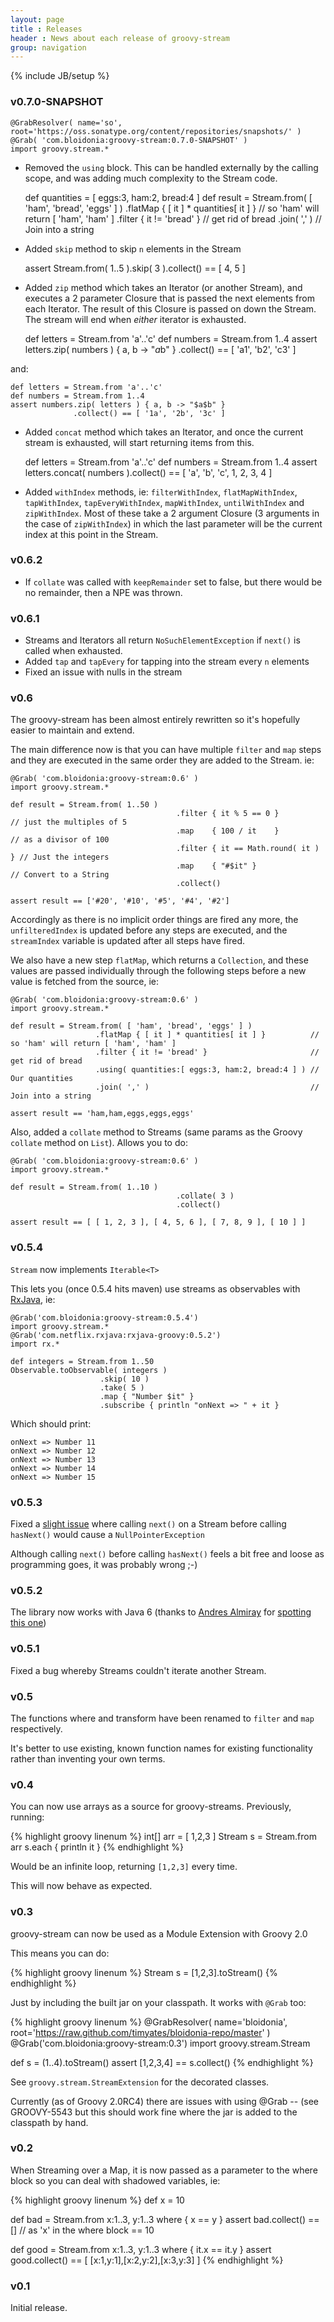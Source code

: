 ```yaml
---
layout: page
title : Releases
header : News about each release of groovy-stream
group: navigation
---
```

{% include JB/setup %}

### v0.7.0-SNAPSHOT

    @GrabResolver( name='so', root='https://oss.sonatype.org/content/repositories/snapshots/' )
    @Grab( 'com.bloidonia:groovy-stream:0.7.0-SNAPSHOT' )
    import groovy.stream.*

 - Removed the `using` block. This can be handled externally by the calling scope, and was adding much complexity to the Stream code.

    def quantities = [ eggs:3, ham:2, bread:4 ]
    def result = Stream.from( [ 'ham', 'bread', 'eggs' ] )
                       .flatMap { [ it ] * quantities[ it ] }          // so 'ham' will return [ 'ham', 'ham' ]
                       .filter { it != 'bread' }                       // get rid of bread
                       .join( ',' )                                    // Join into a string

 - Added `skip` method to skip `n` elements in the Stream

    assert Stream.from( 1..5 ).skip( 3 ).collect() == [ 4, 5 ]

 - Added `zip` method which takes an Iterator (or another Stream), and executes a 2 parameter Closure that is passed the next elements from each Iterator. The result of this Closure is passed on down the Stream. The stream will end when *either* iterator is exhausted.

    def letters = Stream.from 'a'..'c'
    def numbers = Stream.from 1..4
    assert letters.zip( numbers ) { a, b -> "$a$b" }
                  .collect() == [ 'a1', 'b2', 'c3' ]

and:

    def letters = Stream.from 'a'..'c'
    def numbers = Stream.from 1..4
    assert numbers.zip( letters ) { a, b -> "$a$b" }
                  .collect() == [ '1a', '2b', '3c' ]


 - Added `concat` method which takes an Iterator, and once the current stream is exhausted, will start returning items from this.

    def letters = Stream.from 'a'..'c'
    def numbers = Stream.from 1..4
    assert letters.concat( numbers ).collect() == [ 'a', 'b', 'c', 1, 2, 3, 4 ]
    
 - Added `withIndex` methods, ie: `filterWithIndex`, `flatMapWithIndex`, `tapWithIndex`, `tapEveryWithIndex`, `mapWithIndex`, `untilWithIndex` and `zipWithIndex`.  Most of these take a 2 argument Closure (3 arguments in the case of `zipWithIndex`) in which the last parameter will be the current index at this point in the Stream.
 
### v0.6.2

- If `collate` was called with `keepRemainder` set to false, but there would be
    no remainder, then a NPE was thrown.

### v0.6.1

- Streams and Iterators all return `NoSuchElementException` if `next()` is called when exhausted.
- Added `tap` and `tapEvery` for tapping into the stream every `n` elements
- Fixed an issue with nulls in the stream

### v0.6

The groovy-stream has been almost entirely rewritten so it's hopefully easier to maintain and extend.

The main difference now is that you can have multiple `filter` and `map` steps and they are executed
in the same order they are added to the Stream.  ie:

    @Grab( 'com.bloidonia:groovy-stream:0.6' )
    import groovy.stream.*

    def result = Stream.from( 1..50 )
                                         .filter { it % 5 == 0 }            // just the multiples of 5
                                         .map    { 100 / it    }            // as a divisor of 100
                                         .filter { it == Math.round( it ) } // Just the integers
                                         .map    { "#$it" }                 // Convert to a String
                                         .collect()

    assert result == ['#20', '#10', '#5', '#4', '#2']

Accordingly as there is no implicit order things are fired any more, the `unfilteredIndex` is updated
before any steps are executed, and the `streamIndex` variable is updated after all steps have fired.

We also have a new step `flatMap`, which returns a `Collection`, and these values are passed individually
through the following steps before a new value is fetched from the source, ie:

    @Grab( 'com.bloidonia:groovy-stream:0.6' )
    import groovy.stream.*

    def result = Stream.from( [ 'ham', 'bread', 'eggs' ] )
                       .flatMap { [ it ] * quantities[ it ] }          // so 'ham' will return [ 'ham', 'ham' ]
                       .filter { it != 'bread' }                       // get rid of bread
                       .using( quantities:[ eggs:3, ham:2, bread:4 ] ) // Our quantities
                       .join( ',' )                                    // Join into a string

    assert result == 'ham,ham,eggs,eggs,eggs'

Also, added a `collate` method to Streams (same params as the Groovy `collate` method on `List`).  Allows you to do:

    @Grab( 'com.bloidonia:groovy-stream:0.6' )
    import groovy.stream.*

    def result = Stream.from( 1..10 )
                                         .collate( 3 )
                                         .collect()
                                         
    assert result == [ [ 1, 2, 3 ], [ 4, 5, 6 ], [ 7, 8, 9 ], [ 10 ] ]

### v0.5.4

`Stream` now implements `Iterable<T>`

This lets you (once 0.5.4 hits maven) use streams as observables with [RxJava](https://github.com/Netflix/RxJava), ie:

    @Grab('com.bloidonia:groovy-stream:0.5.4')
    import groovy.stream.*
    @Grab('com.netflix.rxjava:rxjava-groovy:0.5.2')
    import rx.*

    def integers = Stream.from 1..50
    Observable.toObservable( integers )
                        .skip( 10 )
                        .take( 5 )
                        .map { "Number $it" }
                        .subscribe { println "onNext => " + it }

Which should print:

    onNext => Number 11
    onNext => Number 12
    onNext => Number 13
    onNext => Number 14
    onNext => Number 15
                    
### v0.5.3

Fixed a [slight issue](https://github.com/timyates/groovy-stream/issues/11) where calling `next()` on a Stream before calling `hasNext()` would cause a `NullPointerException`

Although calling `next()` before calling `hasNext()` feels a bit free and loose as programming goes, it was probably wrong ;-)

### v0.5.2

The library now works with Java 6 (thanks to [Andres Almiray](https://twitter.com/aalmiray) for [spotting this one](https://github.com/timyates/groovy-stream/issues/8))


### v0.5.1

Fixed a bug whereby Streams couldn't iterate another Stream.

### v0.5

The functions where and transform have been renamed to `filter` and `map` respectively.

It's better to use existing, known function names for existing functionality rather than inventing your own terms.

### v0.4

You can now use arrays as a source for groovy-streams. Previously, running:

{% highlight groovy linenum %}
int[] arr = [ 1,2,3 ]
Stream s = Stream.from arr
s.each { println it }
{% endhighlight %}

Would be an infinite loop, returning `[1,2,3]` every time.

This will now behave as expected.

### v0.3

groovy-stream can now be used as a Module Extension with Groovy 2.0

This means you can do:

{% highlight groovy linenum %}
Stream s = [1,2,3].toStream()
{% endhighlight %}

Just by including the built jar on your classpath. It works with `@Grab` too:

{% highlight groovy linenum %}
@GrabResolver( name='bloidonia', root='https://raw.github.com/timyates/bloidonia-repo/master' )
@Grab('com.bloidonia:groovy-stream:0.3')
import groovy.stream.Stream 

def s = (1..4).toStream()
assert [1,2,3,4] == s.collect()
{% endhighlight %}

See `groovy.stream.StreamExtension` for the decorated classes.

Currently (as of Groovy 2.0RC4) there are issues with using @Grab -- (see GROOVY-5543 but this should work fine where the jar is added to the classpath by hand.

### v0.2

When Streaming over a Map, it is now passed as a parameter to the where block so you can deal with shadowed variables, ie:

{% highlight groovy linenum %}
def x = 10

def bad = Stream.from x:1..3, y:1..3 where { x == y }
assert bad.collect() == [] // as 'x' in the where block == 10

def good = Stream.from x:1..3, y:1..3 where { it.x == it.y }
assert good.collect() == [ [x:1,y:1],[x:2,y:2],[x:3,y:3] ]
{% endhighlight %}

### v0.1

Initial release.
